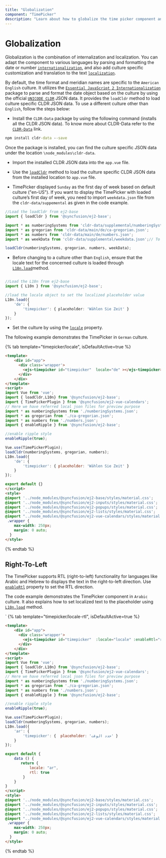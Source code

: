 ```yaml
---
title: "Globalization"
component: "TimePicker"
description: "Learn about how to globalize the time picker component and how to localize the culture related content."
---
```


# Globalization

Globalization is the combination of internalization and localization. You can adapt the component to
various languages by parsing and formatting the date or
number [`internationalization`](../common/internationalization/), and also add culture specific customization and translation to the text [`localization`](../common/localization/).

By default, the time format and meridian names are specific to the `American English` culture. It utilizes the
[`Essential JavaScript 2 Internationalization`](../common/internationalization/)
package to parse and format the date object based on the culture by using the official [`UNICODE CLDR`](http://cldr.unicode.org/)
JSON data. It provides the `loadCldr` method to load culture specific CLDR JSON data. To use a different culture other
than `English`, follow the steps below:

* Install the `CLDR-Data` package by using the following command (installs all the CLDR JSON data). To
know more about CLDR-Data refer to the [`CLDR-Data`](http://cldr.unicode.org/index/cldr-spec/json) link.

```cmd
npm install cldr-data --save
```

Once the package is installed, you can find the culture specific JSON data under the location `\node_modules\cldr-data`.

* Import the installed CLDR JSON data into the `app.vue` file.

* Use the [`loadCldr`](../common/internationalization#cldr-data-dependencies)
method to load the culture specific CLDR JSON data from the installed location to `app.vue` file.

* TimePicker displayed `Sunday` as the first day of week based on default culture ("en-US"). If you want to display the TimePicker with loaded culture’s first day of week, you need to import `weekdata.json` file from the `cldr-data/suppemental` as given in the code example.

```typescript
//Load the loadCldr from ej2-base
import { loadCldr } from '@syncfusion/ej2-base';

import * as numberingSystems from 'cldr-data/supplemental/numberingSystems.json';
import * as gregorian from 'cldr-data/main/de/ca-gregorian.json';
import * as numbers from 'cldr-data/main/de/numbers.json';
import * as weekData from 'cldr-data/supplemental/weekdata.json';// To load the culture based first day of week

loadCldr(numberingSystems, gregorian, numbers, weekData);
```

* Before changing to a culture other than `English`, ensure that the\
locale text for the concerned culture is loaded through [`L10n.load`](https://ej2.syncfusion.com/documentation/api/base/l10n#load)method.

```typescript

//Load the L10n from ej2-base
import { L10n } from '@syncfusion/ej2-base';

//load the locale object to set the localized placeholder value
L10n.load({
    'de': {
        'timepicker': { placeholder: 'Wählen Sie Zeit' }
    }
});
```

* Set the culture by using the
[`locale`](../api/timepicker#locale)
property.

The following example demonstrates the TimePicker in `German` culture.

{% tab template="timepicker/locale", isDefaultActive=true %}

```html
<template>
    <div id="app">
      <div class='wrapper'>
        <ejs-timepicker id="timepicker"  locale="de" ></ejs-timepicker>
      </div>
    </div>
</template>
<script>
import Vue from 'vue';
import { loadCldr,L10n} from '@syncfusion/ej2-base';
import { TimePickerPlugin } from '@syncfusion/ej2-vue-calendars';
// Here we have referred local json files for preview purpose
import * as numberingSystems from './numberingSystems.json';
import * as gregorian from './ca-gregorian.json';
import * as numbers from './numbers.json';
import { enableRipple } from '@syncfusion/ej2-base';

//enable ripple style
enableRipple(true);

Vue.use(TimePickerPlugin);
loadCldr(numberingSystems, gregorian, numbers);
L10n.load({
    'de': {
        'timepicker': { placeholder: 'Wählen Sie Zeit' }
    }
});

export default {}
</script>
<style>
@import '../node_modules/@syncfusion/ej2-base/styles/material.css';
@import '../node_modules/@syncfusion/ej2-inputs/styles/material.css';
@import '../node_modules/@syncfusion/ej2-popups/styles/material.css';
@import '../node_modules/@syncfusion/ej2-lists/styles/material.css';
@import "../node_modules/@syncfusion/ej2-vue-calendars/styles/material.css";
 .wrapper {
    max-width: 250px;
    margin: 0 auto;
  }
</style>
```

{% endtab %}

## Right-To-Left

The TimePicker supports RTL (right-to-left) functionality for languages like Arabic and Hebrew to displays the
text in the right-to-left direction. Use
[`enableRtl`](../api/timepicker#enablertl)
property to set the RTL direction.

The code example demonstrates the TimePicker component in `Arabic` culture. It also explains how to set localized text to
the placeholder using [`L10n.load`](https://ej2.syncfusion.com/documentation/api/base/l10n#load) method.

`
{% tab template="timepicker/locale-rtl", isDefaultActive=true %}

```html
<template>
    <div id="app">
      <div class='wrapper'>
        <ejs-timepicker id="timepicker"  :locale="locale" :enableRtl="rtl" ></ejs-timepicker>
      </div>
    </div>
</template>
<script>
import Vue from 'vue';
import { loadCldr,L10n} from '@syncfusion/ej2-base';
import { TimePickerPlugin } from '@syncfusion/ej2-vue-calendars';
// Here we have referred local json files for preview purpose
import * as numberingSystems from './numberingSystems.json';
import * as gregorian from './ca-gregorian.json';
import * as numbers from './numbers.json';
import { enableRipple } from '@syncfusion/ej2-base';

//enable ripple style
enableRipple(true);

Vue.use(TimePickerPlugin);
loadCldr(numberingSystems, gregorian, numbers);
L10n.load({
    'ar': {
        'timepicker': {  placeholder: 'حدد الوقت' }
    }
});

export default {
    data () {
       return {
           locale: "ar",
           rtl: true
        }
    }
}
</script>
<style>
@import '../node_modules/@syncfusion/ej2-base/styles/material.css';
@import '../node_modules/@syncfusion/ej2-inputs/styles/material.css';
@import '../node_modules/@syncfusion/ej2-popups/styles/material.css';
@import '../node_modules/@syncfusion/ej2-lists/styles/material.css';
@import "../node_modules/@syncfusion/ej2-vue-calendars/styles/material.css";
 .wrapper {
    max-width: 250px;
    margin: 0 auto;
  }
</style>
```

{% endtab %}